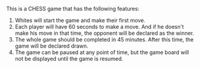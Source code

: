 This is a CHESS game that has the following features:

1. Whites will start the game and make their first move.
2. Each player will have 60 seconds to make a move. And if he doesn't make his move in that time, the opponent will be declared as the winner.
3. The whole game should be completed in 45 minutes. After this time, the game will be declared drawn.
4. The game can be paused at any point of time, but the game board will not be displayed until the game is resumed.
 


